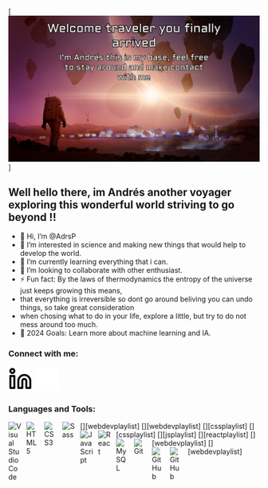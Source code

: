 [![](./img/wepik-export-20240314193633swtZ.jpeg)]
## Well hello there, im Andrés another voyager exploring this wonderful world striving to go beyond !!

- 👋 Hi, I’m @AdrsP
- 👀 I’m interested in science and making new things that would help to develop the world.
- 🌱 I’m currently learning everything that i can.
- 👯 I’m looking to collaborate with other enthusiast.
- ⚡ Fun fact: By the laws of thermodynamics the entropy of the universe just keeps growing this means,
- that everything is irreversible so dont go around beliving you can undo things, so take great consideration
- when chosing what to do in your life, explore a little, but try to do not mess around too much.
- 🥅 2024 Goals: Learn more about machine learning and IA.

### Connect with me:

[![website](./img/linkedin-light.svg)](https://www.linkedin.com/in/adrsparr#gh-light-mode-only)
[![website](./img/linkedin-dark.svg)](https://www.linkedin.com/in/adrsparr#gh-dark-mode-only)
&nbsp;&nbsp;

### Languages and Tools:

[<img align="left" alt="Visual Studio Code" width="26px" src="https://cdn.jsdelivr.net/gh/devicons/devicon/icons/vscode/vscode-original.svg" style="padding-right:10px;" />][webdevplaylist]
[<img align="left" alt="HTML5" width="26px" src="https://cdn.jsdelivr.net/gh/devicons/devicon/icons/html5/html5-original.svg" style="padding-right:10px;" />][webdevplaylist]
[<img align="left" alt="CSS3" width="26px" src="https://cdn.jsdelivr.net/gh/devicons/devicon/icons/css3/css3-original.svg" style="padding-right:10px;" />][cssplaylist]
[<img align="left" alt="Sass" width="26px" src="https://cdn.jsdelivr.net/gh/devicons/devicon/icons/sass/sass-original.svg" style="padding-right:10px;" />][cssplaylist]
[<img align="left" alt="JavaScript" width="26px" src="https://cdn.jsdelivr.net/gh/devicons/devicon/icons/javascript/javascript-original.svg" style="padding-right:10px;" />][jsplaylist]
[<img align="left" alt="React" width="26px" src="https://cdn.jsdelivr.net/gh/devicons/devicon/icons/react/react-original.svg" style="padding-right:10px;" />][reactplaylist]
[<img align="left" alt="MySQL" width="26px" src="https://cdn.jsdelivr.net/gh/devicons/devicon/icons/mysql/mysql-original.svg" style="padding-right:10px;" />][webdevplaylist]
[<img align="left" alt="Git" width="26px" src="https://cdn.jsdelivr.net/gh/devicons/devicon/icons/git/git-original.svg" style="padding-right:10px;" />][webdevplaylist]
[<img align="left" alt="GitHub" width="26px" src="https://user-images.githubusercontent.com/3369400/139447912-e0f43f33-6d9f-45f8-be46-2df5bbc91289.png" style="padding-right:10px;" />](https://www.youtube.com/playlist?list=PLkwxH9e_vrAJ0WbEsFA9W3I1W-g_BTsbt#gh-dark-mode-only)
[<img align="left" alt="GitHub" width="26px" src="https://user-images.githubusercontent.com/3369400/139448065-39a229ba-4b06-434b-bc67-616e2ed80c8f.png" style="padding-right:10px;" />](https://www.youtube.com/playlist?list=PLkwxH9e_vrAJ0WbEsFA9W3I1W-g_BTsbt#gh-light-mode-only)

<br />

<!---
AdrsP/AdrsP is a ✨ special ✨ repository because its `README.md` (this file) appears on your GitHub profile.
You can click the Preview link to take a look at your changes.
--->
